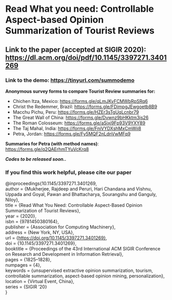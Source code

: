 # Read What you need: Controllable Aspect-based Opinion Summarization of Tourist Reviews #

## Link to the paper (accepted at SIGIR 2020): https://dl.acm.org/doi/pdf/10.1145/3397271.3401269 ##

### Link to the demo: https://tinyurl.com/summodemo ###

**Anonymous survey forms to compare Tourist Review summaries for:**
* Chichen Itza, Mexico: https://forms.gle/qLmJKvFCMWbRpSRq6
* Christ the Redemmer, Brazil: https://forms.gle/FDimpgJEwgoetb8B9
* Macchu Pichu, Peru: https://forms.gle/HZEr3sTgUqLcnbr79
* The Great Wall of China: https://forms.gle/Dvwnz9bHKktm3js26
* The Roman Colosseum: https://forms.gle/aSjxj9Fp93V9YXY89
* The Taj Mahal, India: https://forms.gle/FniVYDXshMxCmWii8
* Petra, Jordan: https://forms.gle/Fy5MQF2nLdnVwMFq9 

**Summaries for Petra (with method names)**: https://forms.gle/q2QAErhmTYuVcKrq8

***Codes to be released soon..***

### If you find this work helpful, please cite our paper ###
@inproceedings{10.1145/3397271.3401269,  
author = {Mukherjee, Rajdeep and Peruri, Hari Chandana and Vishnu, Uppada and Goyal, Pawan and Bhattacharya, Sourangshu and Ganguly, Niloy},  
title = {Read What You Need: Controllable Aspect-Based Opinion Summarization of Tourist Reviews},  
year = {2020},  
isbn = {9781450380164},  
publisher = {Association for Computing Machinery},  
address = {New York, NY, USA},  
url = {https://doi.org/10.1145/3397271.3401269},  
doi = {10.1145/3397271.3401269},  
booktitle = {Proceedings of the 43rd International ACM SIGIR Conference on Research and Development in Information Retrieval},  
pages = {1825–1828},  
numpages = {4},  
keywords = {unsupervised extractive opinion summarization, tourism, controllable summarization, aspect-based opinion mining, personalization},  
location = {Virtual Event, China},  
series = {SIGIR ’20}  
}

